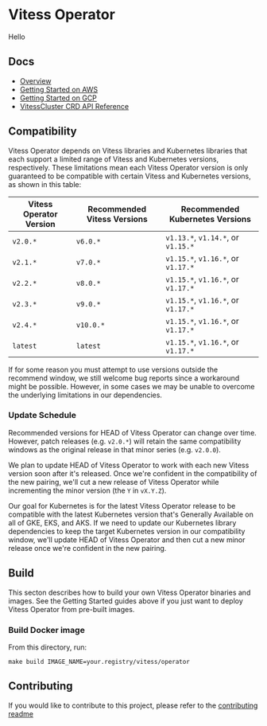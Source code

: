 # Vitess Operator

Hello

## Docs

- [Overview](https://docs.planetscale.com/vitess-operator/overview)
- [Getting Started on AWS](https://docs.planetscale.com/vitess-operator/aws-quickstart)
- [Getting Started on GCP](https://docs.planetscale.com/vitess-operator/gcp-quickstart)
- [VitessCluster CRD API Reference](https://docs.planetscale.com/vitess-operator/api)

## Compatibility

Vitess Operator depends on Vitess libraries and Kubernetes libraries that
each support a limited range of Vitess and Kubernetes versions, respectively.
These limitations mean each Vitess Operator version is only guaranteed to be
compatible with certain Vitess and Kubernetes versions, as shown in this table:

Vitess Operator Version | Recommended Vitess Versions | Recommended Kubernetes Versions
--- | --- | ---
`v2.0.*` | `v6.0.*`  | `v1.13.*`, `v1.14.*`, or `v1.15.*`
`v2.1.*` | `v7.0.*`  | `v1.15.*`, `v1.16.*`, or `v1.17.*`
`v2.2.*` | `v8.0.*`  | `v1.15.*`, `v1.16.*`, or `v1.17.*`
`v2.3.*` | `v9.0.*`  | `v1.15.*`, `v1.16.*`, or `v1.17.*`
`v2.4.*` | `v10.0.*` | `v1.15.*`, `v1.16.*`, or `v1.17.*`
`latest` | `latest`  | `v1.15.*`, `v1.16.*`, or `v1.17.*`

If for some reason you must attempt to use versions outside the recommend
window, we still welcome bug reports since a workaround might be possible.
However, in some cases we may be unable to overcome the underlying limitations
in our dependencies.

### Update Schedule

Recommended versions for HEAD of Vitess Operator can change over time.
However, patch releases (e.g. `v2.0.*`) will retain the same compatibility windows
as the original release in that minor series (e.g. `v2.0.0`).

We plan to update HEAD of Vitess Operator to work with each new Vitess version
soon after it's released. Once we're confident in the compatibility of the new
pairing, we'll cut a new release of Vitess Operator while incrementing the minor
version (the `Y` in `vX.Y.Z`).

Our goal for Kubernetes is for the latest Vitess Operator release to be
compatible with the latest Kubernetes version that's Generally Available on all
of GKE, EKS, and AKS. If we need to update our Kubernetes library dependencies
to keep the target Kubernetes version in our compatibility window, we'll update
HEAD of Vitess Operator and then cut a new minor release once we're confident in
the new pairing.

## Build

This secton describes how to build your own Vitess Operator binaries and images.
See the Getting Started guides above if you just want to deploy Vitess Operator
from pre-built images.

### Build Docker image

From this directory, run:

```
make build IMAGE_NAME=your.registry/vitess/operator
```

## Contributing

If you would like to contribute to this project, please refer to the
[contributing readme](CONTRIBUTING.md)

